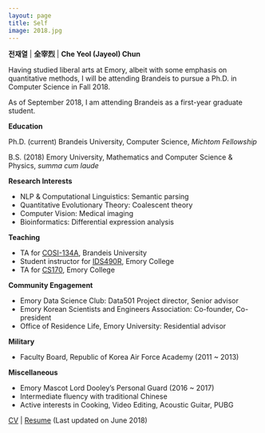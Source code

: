 ```yaml
---
layout: page
title: Self
image: 2018.jpg
---
```


**전재열** |
 **全宰烈** |
 **Che Yeol (Jayeol) Chun**


Having studied liberal arts at Emory, albeit with some emphasis on quantitative methods, I will be attending Brandeis to pursue a Ph.D. in Computer Science in Fall 2018.

As of September 2018, I am attending Brandeis as a first-year graduate student.

**Education**

Ph.D. (current) Brandeis University, Computer Science, *Michtom Fellowship*

B.S. (2018) Emory University, Mathematics and Computer Science & Physics, *summa cum laude*

**Research Interests**

* NLP & Computational Linguistics: Semantic parsing
* Quantitative Evolutionary Theory: Coalescent theory
* Computer Vision: Medical imaging
* Bioinformatics: Differential expression analysis

**Teaching**

* TA for [COSI-134A](https://brandeis.schdl.net/course/Fall_2018/COSI_134A), Brandeis University
* Student instructor for [IDS490R](http://atlas.college.emory.edu/schedules/index.php?select=IDS&view=cse&t=5169&sc=IDS&cn=490R&sn=06P), Emory College
* TA for [CS170](http://www.mathcs.emory.edu/~valerie/courses/spr16/170/utas.html), Emory College

**Community Engagement**

* Emory Data Science Club: Data501 Project director, Senior advisor
* Emory Korean Scientists and Engineers Association: Co-founder, Co-president
* Office of Residence Life, Emory University: Residential advisor

**Military**

* Faculty Board, Republic of Korea Air Force Academy (2011 ~ 2013)

**Miscellaneous**

* Emory Mascot Lord Dooley’s Personal Guard (2016 ~ 2017)
* Intermediate fluency with traditional Chinese
* Active interests in Cooking, Video Editing, Acoustic Guitar, PUBG

[CV](../assets/doc/cv.pdf) |
[Resume](../assets/doc/resume.pdf) (Last updated on June 2018)
